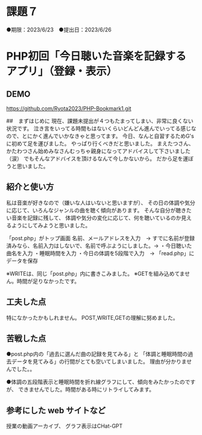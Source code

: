# 課題７
●期限：2023/6/23　●提出日：2023/6/26
# PHP初回「今日聴いた音楽を記録するアプリ」（登録・表示）

## DEMO
https://github.com/Ryota2023/PHP-Bookmark1.git

##　まずはじめに
現在、課題未提出が４つもたまってしまい、非常に良くない状況です。
泣き言をいってる時間もはないくらいどんどん進んでいってる感じなので、とにかく進んでいかなきゃと思ってます。
今日、なんと自習するためG'sに初めて足を運びました。
やっぱり行くべきだと思いました。
まえたつさん、かたわつさん始めみなさんむっちゃ親身になってアドバイスして下さいました（涙）
でもそんなアドバイスを頂けるなんて今しかないから。
だから足を運ぼうと思いました。

## 紹介と使い方

私は音楽が好きなので（嫌いな人はいないと思いますが）、
その日の体調や気分に応じて、いろんなジャンルの曲を聴く傾向があります。
そんな自分が聴きたい音楽を記録に残して、
体調や気分の変化に応じて、何を聴いているのか見えるようにしてみようと思いました。

「post.php」がトップ画面
名前、メールアドレスを入力　→
すでに名前が登録済みなら、名前入力はしないで、名前で呼ぶようにしました。→
・今日聴いた曲名を入力
・睡眠時間を入力
・今日の体調を5段階で入力　→
「read.php」にデータを保存

※WRITEは、同じ「post.php」内に書きこみました。
※GETを組み込めてません。時間が足りなかったです。

## 工夫した点
特になかったかもしれません。
POST,WRITE,GETの理解に努めました。

## 苦戦した点
●post.php内の「過去に選んだ曲の記録を見てみる」と
「体調と睡眠時間の過去データを見てみる」の行間がとても空いてしまいました。
理由が分かりませんでした。。

●体調の五段階表示と睡眠時間を折れ線グラフにして、傾向をみたかったのですが、
できませんでした。時間がある時にリトライしてみます。

## 参考にした web サイトなど
授業の動画アーカイブ、
グラフ表示はCHat-GPT

